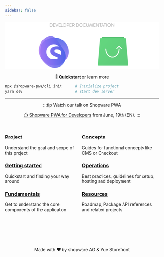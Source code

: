 ```yaml
---
sidebar: false
---
```


![Shopware PWA](./landing/assets/shopware_vsf_banner.png)

<center>

**🚀 Quickstart** or [learn more](/landing/getting-started/)

</center>

```bash
npx @shopware-pwa/cli init 		# Initialize project
yarn dev 						# start dev server
```

---

<center>

:::tip Watch our talk on Shopware PWA

[📺 Shopware PWA for Developers](https://www.youtube.com/watch?v=VVfreCzDDKM) from June, 19th (EN).
:::

</center>

<div class="flex-container">

<div class="md-50">	

### [Project](/landing/project/)
Understand the goal and scope of this project

### [Getting started](/landing/getting-started/)
Quickstart and finding your way around

### [Fundamentals](/landing/fundamentals/) <Badge text="new" type="info"/>
Get to understand the core components of the application 

</div>

<div class="md-50">
	
### [Concepts](/landing/concepts/)
Guides for functional concepts like CMS or Checkout

### [Operations](/landing/operations) <Badge text="new" type="info"/>
Best practices, guidelines for setup, hosting and deployment

### [Resources](/landing/resources/)
Roadmap, Package API references and related projects

</div>

</div>

<center style="margin-top: 100px;">

Made with ❤️ by shopware AG & Vue Storefront

</center>

<style>
.flex-container {
	display: block;
	margin-top: 25px;
}

.preview-image {
	width: 50%;
}

@media screen and (min-width: 720px) {
	.flex-container {
		display: flex;
	}

	.md-50 {
		width: 50%;
	}
}
</style>